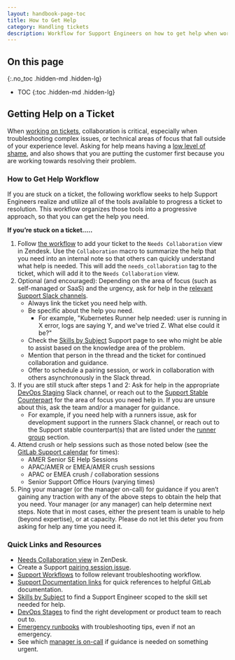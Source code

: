 ```yaml
---
layout: handbook-page-toc
title: How to Get Help
category: Handling tickets
description: Workflow for Support Engineers on how to get help when working on a ticket. 
---
```


## On this page
{:.no_toc .hidden-md .hidden-lg}

- TOC
{:toc .hidden-md .hidden-lg}

## Getting Help on a Ticket

When [working on tickets](https://about.gitlab.com/handbook/support/workflows/working-on-tickets.html), collaboration is critical, especially when troubleshooting complex issues, or technical areas of focus that fall outside of your experience level. Asking for help means having a [low level of shame](https://about.gitlab.com/handbook/values/#low-level-of-shame), and also shows that you are putting the customer first because you are working towards resolving their problem.

### How to Get Help Workflow

If you are stuck on a ticket, the following workflow seeks to help Support Engineers realize and utilize all of the tools available to progress a ticket to resolution. This workflow organizes those tools into a progressive approach, so that you can get the help you need. 

**If you’re stuck on a ticket…..**
1. Follow [the workflow](https://about.gitlab.com/handbook/support/workflows/working-on-tickets.html#what-is-the-the-needs-collaboration-view-and-workflow) to add your ticket to the `Needs Collaboration` view in Zendesk. Use the `Collaboration` macro to summarize the help that you need into an internal note so that others can quickly understand what help is needed. This will add the `needs_collaboration` tag to the ticket, which will add it to the `Needs Collaboration` view.
1. Optional (and encouraged): Depending on the area of focus (such as self-managed or SaaS) and the urgency, ask for help in the [relevant Support Slack channels](https://about.gitlab.com/handbook/support/#slack).
    - Always link the ticket you need help with.
    - Be specific about the help you need.
        - For example, "Kubernetes Runner help needed: user is running in X error, logs are saying Y, and we've tried Z. What else could it be?"
    - Check the [Skills by Subject](https://gitlab-com.gitlab.io/support/team/skills-by-subject.html) Support page to see who might be able to assist based on the knowledge area of the problem. 
    - Mention that person in the thread and the ticket for continued collaboration and guidance.
    - Offer to schedule a pairing session, or work in collaboration with others asynchronously in the Slack thread.
1. If you are still stuck after steps 1 and 2: Ask for help in the appropriate [DevOps Staging](https://about.gitlab.com/handbook/product/categories/#devops-stages) Slack channel, or reach out to the [Support Stable Counterpart](https://about.gitlab.com/handbook/support/support-stable-counterparts.html) for the area of focus you need help in. If you are unsure about this, ask the team and/or a manager for guidance.
    - For example, if you need help with a runners issue, ask for development support in the runners Slack channel, or reach out to the Support stable counterpart(s) that are listed under the [runner group](https://about.gitlab.com/handbook/product/categories/#runner-group) section.
1. Attend crush or help sessions such as those noted below (see the [GitLab Support calendar](https://calendar.google.com/calendar/u/0?cid=Z2l0bGFiLmNvbV85YnMxNTllaHJjNXRxZ2x1cjg4ZGpiZDUxa0Bncm91cC5jYWxlbmRhci5nb29nbGUuY29t) for times):
    - AMER Senior SE Help Sessions
    - APAC/AMER or EMEA/AMER crush sessions
    - APAC or EMEA crush / collaboration sessions
    - Senior Support Office Hours (varying times)
1. Ping your manager (or the manager on-call) for guidance if you aren’t gaining any traction with any of the above steps to obtain the help that you need. Your manager (or any manager) can help determine next steps. Note that in most cases, either the present team is unable to help (beyond expertise), or at capacity. Please do not let this deter you from asking for help any time you need it.

### Quick Links and Resources
- [Needs Collaboration view](https://gitlab.zendesk.com/agent/filters/360080204660) in ZenDesk.
- Create a Support [pairing session issue](https://gitlab.com/gitlab-com/support/support-pairing).
- [Support Workflows](https://about.gitlab.com/handbook/support/workflows/) to follow relevant troubleshooting workflow.
- [Support Documentation links](https://about.gitlab.com/handbook/support/#documentation) for quick references to helpful GitLab documentation.
- [Skills by Subject](https://gitlab-com.gitlab.io/support/team/skills-by-subject.html) to find a Support Engineer scoped to the skill set needed for help.
- [DevOps Stages](https://about.gitlab.com/handbook/product/categories/#devops-stages) to find the right development or product team to reach out to.
- [Emergency runbooks](https://gitlab.com/gitlab-com/support/emergency-runbook/-/tree/master/.gitlab/issue_templates) with troubleshooting tips, even if not an emergency.
- See which [manager is on-call](https://gitlab.pagerduty.com/escalation_policies#PGNLUZ1) if guidance is needed on something urgent.
